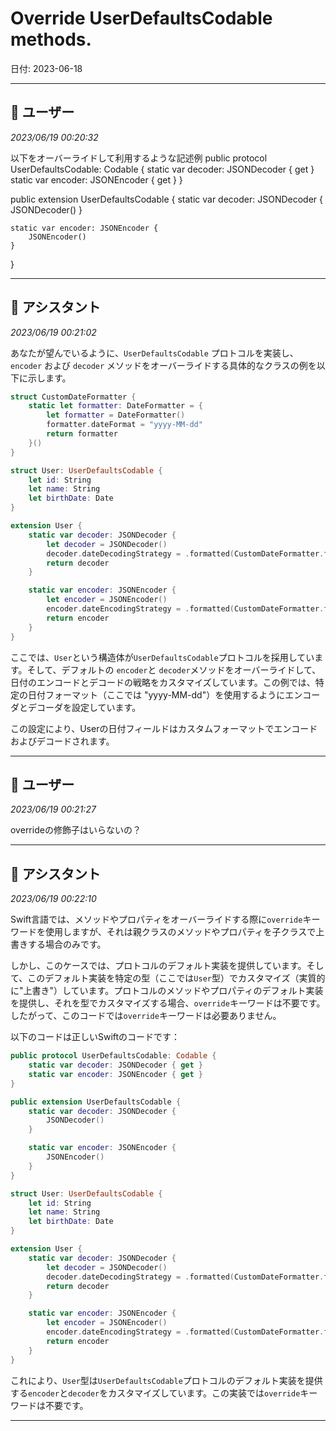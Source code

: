 # Override UserDefaultsCodable methods.

日付: 2023-06-18

---

## 👤 ユーザー
*2023/06/19 00:20:32*

以下をオーバーライドして利用するような記述例
public protocol UserDefaultsCodable: Codable {
    static var decoder: JSONDecoder { get }
    static var encoder: JSONEncoder { get }
}

public extension UserDefaultsCodable {
    static var decoder: JSONDecoder {
        JSONDecoder()
    }

    static var encoder: JSONEncoder {
        JSONEncoder()
    }
}

---

## 🤖 アシスタント
*2023/06/19 00:21:02*

あなたが望んでいるように、`UserDefaultsCodable` プロトコルを実装し、`encoder` および `decoder` メソッドをオーバーライドする具体的なクラスの例を以下に示します。

```swift
struct CustomDateFormatter {
    static let formatter: DateFormatter = {
        let formatter = DateFormatter()
        formatter.dateFormat = "yyyy-MM-dd"
        return formatter
    }()
}

struct User: UserDefaultsCodable {
    let id: String
    let name: String
    let birthDate: Date
}

extension User {
    static var decoder: JSONDecoder {
        let decoder = JSONDecoder()
        decoder.dateDecodingStrategy = .formatted(CustomDateFormatter.formatter)
        return decoder
    }

    static var encoder: JSONEncoder {
        let encoder = JSONEncoder()
        encoder.dateEncodingStrategy = .formatted(CustomDateFormatter.formatter)
        return encoder
    }
}
```

ここでは、`User`という構造体が`UserDefaultsCodable`プロトコルを採用しています。そして、デフォルトの `encoder`と `decoder`メソッドをオーバーライドして、日付のエンコードとデコードの戦略をカスタマイズしています。この例では、特定の日付フォーマット（ここでは "yyyy-MM-dd"）を使用するようにエンコーダとデコーダを設定しています。

この設定により、Userの日付フィールドはカスタムフォーマットでエンコードおよびデコードされます。

---

## 👤 ユーザー
*2023/06/19 00:21:27*

overrideの修飾子はいらないの？

---

## 🤖 アシスタント
*2023/06/19 00:22:10*

Swift言語では、メソッドやプロパティをオーバーライドする際に`override`キーワードを使用しますが、それは親クラスのメソッドやプロパティを子クラスで上書きする場合のみです。

しかし、このケースでは、プロトコルのデフォルト実装を提供しています。そして、このデフォルト実装を特定の型（ここでは`User`型）でカスタマイズ（実質的に"上書き"）しています。プロトコルのメソッドやプロパティのデフォルト実装を提供し、それを型でカスタマイズする場合、`override`キーワードは不要です。したがって、このコードでは`override`キーワードは必要ありません。

以下のコードは正しいSwiftのコードです：

```swift
public protocol UserDefaultsCodable: Codable {
    static var decoder: JSONDecoder { get }
    static var encoder: JSONEncoder { get }
}

public extension UserDefaultsCodable {
    static var decoder: JSONDecoder {
        JSONDecoder()
    }

    static var encoder: JSONEncoder {
        JSONEncoder()
    }
}

struct User: UserDefaultsCodable {
    let id: String
    let name: String
    let birthDate: Date
}

extension User {
    static var decoder: JSONDecoder {
        let decoder = JSONDecoder()
        decoder.dateDecodingStrategy = .formatted(CustomDateFormatter.formatter)
        return decoder
    }

    static var encoder: JSONEncoder {
        let encoder = JSONEncoder()
        encoder.dateEncodingStrategy = .formatted(CustomDateFormatter.formatter)
        return encoder
    }
}
```

これにより、`User`型は`UserDefaultsCodable`プロトコルのデフォルト実装を提供する`encoder`と`decoder`をカスタマイズしています。この実装では`override`キーワードは不要です。

---
